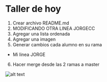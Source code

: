 # Taller de hoy

1. Crear archivo README.md
2. MODIFICANDO OTRA LINEA JORGECC
3. Agregar una lista ordenada
4. Agregar una imagen
5. Generar cambios cada alumno en su rama
*  Mi linea JORGE
6. Hacer merge desde las 2 ramas a master


![alt text](https://encrypted-tbn0.gstatic.com/images?q=tbn%3AANd9GcQWke4kmwxYrsEUyQtFSSY4qhXAD1ipOvYOqN9JUiLU_bNSiauM&usqp=CAU "Logo Title Text 1")